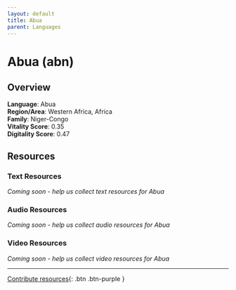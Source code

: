 ```yaml
---
layout: default
title: Abua
parent: Languages
---
```


# Abua (abn)

## Overview

**Language**: Abua  
**Region/Area**: Western Africa, Africa  
**Family**: Niger-Congo  
**Vitality Score**: 0.35  
**Digitality Score**: 0.47  

## Resources

### Text Resources
*Coming soon - help us collect text resources for Abua*

### Audio Resources
*Coming soon - help us collect audio resources for Abua*

### Video Resources
*Coming soon - help us collect video resources for Abua*

---

[Contribute resources](https://fairtrain.github.io/){: .btn .btn-purple }
